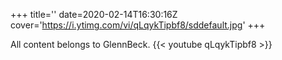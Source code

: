 +++
title=''
date=2020-02-14T16:30:16Z
cover='https://i.ytimg.com/vi/qLqykTipbf8/sddefault.jpg'
+++

All content belongs to GlennBeck.
{{< youtube qLqykTipbf8 >}}
